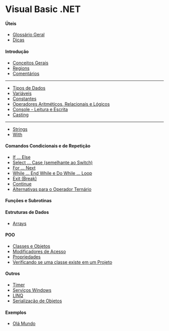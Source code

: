 # Visual Basic .NET

#### Úteis

- [Glossário Geral](estudos/uteis/glossario.md)
- [Dicas](estudos/uteis/dicas.md)

#### Introdução

- [Conceitos Gerais](estudos/introducao/conceitos.md)
- [Regions](estudos/introducao/region.md)
- [Comentários](estudos/introducao/comentarios.md)

- - -

- [Tipos de Dados](estudos/introducao/tipos.md)
- [Variáveis](estudos/introducao/variaveis.md)
- [Constantes](estudos/introducao/constantes.md)
- [Operadores Aritméticos, Relacionais e Lógicos](estudos/introducao/operadores.md)
- [Console - Leitura e Escrita](estudos/introducao/console.md)
- [Casting](estudos/introducao/casting.md)

- - -

- [Strings](estudos/introducao/strings.md)
- [With](estudos/introducao/with.md)
<!--
- [Math](estudos/introducao/math.md)
- [Números Aleatórios](estudos/introducao/random.md)
- [Datas](estudos/introducao/datas.md)
- [Function (Funções)](estudos/introduao/function.md)
- [Sub (Subrotinas)](estudos/introduao/sub.md)

-->

#### Comandos Condicionais e de Repetição

- [If ... Else](estudos/comandos_condic_repetic/if_else.md)
- [Select ... Case (semelhante ao Switch)](estudos/comandos_condic_repetic/select_case.md)
- [For ... Next](estudos/comandos_condic_repetic/for.md)
- [While ... End While e Do While ... Loop](estudos/comandos_condic_repetic/while.md)
- [Exit (Break)](estudos/comandos_condic_repetic/exit.md)
- [Continue](estudos/comandos_condic_repetic/continue.md)
- [Alternativas para o Operador Ternário](estudos/comandos_condic_repetic/alternativas_oper_ternario.md)

#### Funções e Subrotinas


#### Estruturas de Dados

- [Arrays](estudos/estruturas_de_dados/arrays.md)
<!-- 
- [Structs](estudos/estruturas_de_dados/structs.md)
- [Enums](estudos/estruturas_de_dados/enums.md)
- [Listas](estudos/estruturas_de_dados/listas.md)
- [Dicionários](estudos/estruturas_de_dados/dicionarios.md)
- [Tuplas](estudos/estruturas_de_dados/tuplas.md) 
-->

#### POO

- [Classes e Objetos](estudos/poo/classes-objetos.md)
- [Modificadores de Acesso](estudos/poo/modificadores_acesso.md)
- [Propriedades](estudos/poo/propriedades.md)
- [Verificando se uma classe existe em um Projeto](estudos/poo/gettype.md)
<!-- 
- [Métodos](estudos/poo/metodos.md)
- [Métodos de Extensão](estudos/poo/metodos_extensao.md)
- [Encapsulamento](estudos/poo/encapsulamento.md)
- [Herança](estudos/poo/heranca.md)
- [Polimorfismo](estudos/poo/polimorfismo.md)
- [Abstração](estudos/poo/abstracao.md)
- [Interfaces](estudos/poo/interfaces.md)
- [Classes, Atributos e Métodos Static](estudos/poo/atributos_metodos_static.md) 
-->

#### Outros

- [Timer](estudos/outros/timer.md)
- [Serviços Windows](estudos/outros/servicos_windows.md)
- [LINQ](estudos/outros/linq.md)
- [Serialização de Objetos](estudos/outros/serializacao.md)
<!-- 
- [Exceções](estudos/outros/excecoes.md)
- Serialização com JavaScriptSerializer
- [Arquivos](estudos/outros/arquivos.md)
- [Expressões Lambda](estudos/outros/expressoes_lambda.md)
- [Regex](estudos/outros/regex.md)
- [Delegates](estudos/outros/delegates.md) 
-->

#### Exemplos

- [Olá Mundo](estudos/exemplos/ola_mundo.md)
